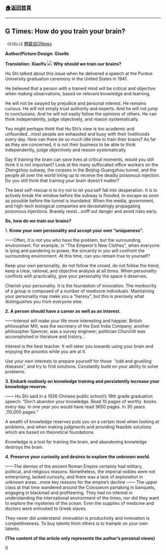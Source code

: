###  [:house:返回首頁](https://github.com/ourhimalayas/txt)
---


## G Times: How do you train your brain?
` GISELLE` [轉載自GNews](https://gnews.org/1537463/)

**Author/Picture Design: Giselle**

**Translation: XiaoYu**
![](https://assets.gnews.org/wp-content/uploads/2021/09/心灵-梨花-2.png)
**Why should we train our brains?**

Hu Shi talked about this issue when he delivered a speech at the Purdue University graduation ceremony in the United States in 1941.

He believed that a person with a trained mind will be critical and objective when making observations, based on relevant knowledge and learning.

He will not be swayed by prejudice and personal interest. He remains curious. He will not simply trust authority and experts. And he will not jump  to conclusions. And he will not easily follow the opinions of others. He can think independently, judge objectively, and reason systematically.

You might perhaps think that Hu Shi’s view is too academic and unfounded…most people are exhausted and busy with their livelihoods every day. How can there be so much idle time to train their brains? As far as they are concerned, it is not their business to be able to think independently, judge objectively and reason systematically.

Say if training the brain can save lives at critical moments, would you still think it is not important? Look at the many suffocated office workers on the Zhengzhou subway, the corpses in the Beijing-Guangzhou tunnel, and the people all over the world lining up to receive the deadly poisonous injection. Do you still think that training your brain doesn’t matter?

The best self-rescue is to try not to let yourself fall into desperation. It is to actively break the window before the subway is flooded, to escape as soon as possible before the tunnel is inundated. When the media, government, and high-tech biological companies are devastatingly propagating poisonous injections. Bravely resist…sniff out danger and avoid risks early.

**So, how do we train our brains?**

1. **Know your own personality and accept your own “uniqueness”.**

——Often, it is not you who have the problem, but the surrounding environment. For example, in “The Emperor’s New Clothes”, when everyone is lying and pandering to power, the sincerity in you will confront the surrounding environment. At this time, can you remain true to yourself?

Keep your own personality, do not follow the crowd, do not follow the trend, keep a clear, rational, and objective analysis at all times. When personality conflicts with practicality, give your personality the space it deserves.

Cherish your personality. It is the foundation of innovation. The mediocrity of a group is composed of a number of mediocre individuals. Maintaining your personality may make you a “heresy”, but this is precisely what distinguishes you from everyone else.

**2. A person should have a career as well as an interest.**

——Interest will make your life more interesting and happier. British philosopher Mill, was the secretary of the East India Company; another philosopher Spencer, was a survey engineer; politician Churchill was accomplished in literature and history…

Interest is the best teacher. It will steer you towards using your brain and enjoying the process while you are at it.

Use your own interests to prepare yourself for those  “odd and gruelling diseases”, and try to find solutions. Constantly build on your ability to solve problems.

**3. Embark routinely on knowledge training and persistently increase your knowledge reserve.**

—— Hu Shi said in a 1926 Chinese public school’s 18th grade graduation speech: “Don’t abandon your knowledge. Read 10 pages of worthy  books every day. In one year you would have read 3650 pages. In 30 years ,110,000 pages.”

A wealth of knowledge reserves puts you on a certain level when looking at problems, and when making judgments and providing feasible solutions which are based on theoretical foundations

Knowledge is a tool for training the brain, and abandoning knowledge destroys the brain.

**4. Preserve your curiosity and desires to explore the unknown world.**

——The demise of the ancient Roman Empire certainly had military, political, and religious reasons. Nonetheless, the imperial nobles were not enterprising, lacked curiosity, and there was a lack of exploration in unknown areas…more key reasons for the empire’s decline —— The upper class at that time wandered around the Colosseum partaking in banquets, engaging in blackmail and profiteering. They had no interest in understanding the international environment of the times, nor did they want to explore the mysteries of the ocean. Even the supplies of medicine and doctors were entrusted to Greek slaves.

They never did understand: innovation is productivity and innovation is competitiveness. To buy talents from others is to trample on your own talents.

**(The content of the article only represents the author’s personal views)**

0

